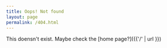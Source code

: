 ```yaml
---
title: Oops! Not found
layout: page
permalink: /404.html
---
```


This doensn't exist. Maybe check the [home page?]({{'/' | url }})